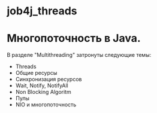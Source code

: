 # job4j_threads

# Многопоточность в Java.

В разделе "Multithreading" затронуты следующие темы:
  - Threads
  - Общие ресурсы
  - Синхронизация ресурсов
  - Wait, Notify, NotifyAll
  - Non Blocking Algoritm
  - Пулы
  - NIO и многопоточность
